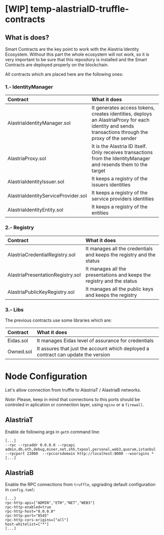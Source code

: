 # [WIP] temp-alastriaID-truffle-contracts 

## What is does?

Smart Contracts are the key point to work with the Alastria Identity Ecosystem. Without this part the whole ecosystem will not work, so it is very important to be sure that this repository is installed and the Smart Contracts are deployed properly on the blockchain.

All contracts which are placed here are the following ones:

### 1.- IdentityManager

| Contract | What it does |
|:---      |:---          |
| AlastriaIdentityManager.sol| It generates access tokens, creates identities, deploys an AlastriaProxy for each identity and sends transactions through the proxy of the sender |
| AlastriaProxy.sol | It is the Alastria ID itself. Only receives transactions from the IdentityManager and resends them to the target |
| AlastriaIdentityIssuer.sol | It keeps a registry of the issuers identities |
| AlastriaIdentityServiceProvider.sol | It keeps a registry of the service providers identities |
| AlastriaIdentityEntity.sol | It keeps a registry of the entities |

### 2.- Registry

|Contract |	What it does |
|:---     |:---          |
| AlastriaCredentialRegistry.sol | It manages all the credentials and keeps the registry and the status |
| AlastriaPresentationRegistry.sol |	It manages all the presentations and keeps the registry and the status |
| AlastriaPublicKeyRegistry.sol | It manages all the public keys and keeps the registry |

### 3.- Libs

The previous contracts use some libraries which are:

| Contract | What it does |
|:---      |:---          |
| Eidas.sol | It manages Eidas level of assurance for credentials |
| Owned.sol | It assures that just the account which deployed a contract can update the version |


# Node Configuration

Let's allow connection from truffle to AlastriaT / AlastriaB networks.

*Note*: Please, keep in mind that connections to this ports should be controled in aplication or connection layer, using `nginx` or a `firewall`.

## AlastriaT

Enable de following args in `geth` command line:
```
[...]
--rpc --rpcaddr 0.0.0.0 --rpcapi admin,db,eth,debug,miner,net,shh,txpool,personal,web3,quorum,istanbul --rpcport 22000  --rpccorsdomain http://localhost:8000 --wsorigins * 
[...]
```

## AlastriaB

Enable the RPC connections from `truffle`, upgrading default configuration in `config.toml`:
```
[...]
rpc-http-api=["ADMIN","ETH","NET","WEB3"]
rpc-http-enabled=true
rpc-http-host="0.0.0.0"
rpc-http-port="8545"
rpc-http-cors-origins=["all"]
host-whitelist=["*"]
[...]
```

